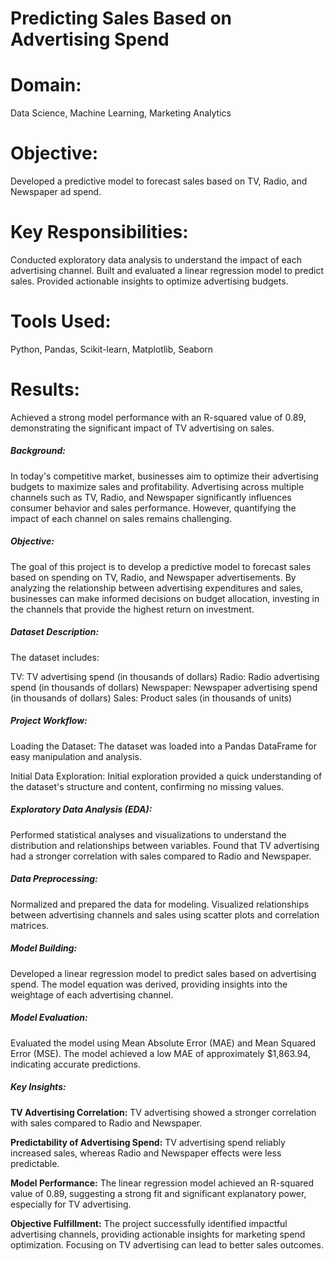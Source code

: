#  Predicting Sales Based on Advertising Spend

# Domain:
Data Science, Machine Learning, Marketing Analytics
# Objective:
Developed a predictive model to forecast sales based on TV, Radio, and Newspaper ad spend.
# Key Responsibilities:
Conducted exploratory data analysis to understand the impact of each advertising channel.
Built and evaluated a linear regression model to predict sales.
Provided actionable insights to optimize advertising budgets.
# Tools Used:
Python, Pandas, Scikit-learn, Matplotlib, Seaborn
# Results:
Achieved a strong model performance with an R-squared value of 0.89, demonstrating the significant impact of TV advertising on sales.

##### Background:
In today's competitive market, businesses aim to optimize their advertising budgets to maximize sales and profitability. Advertising across multiple channels such as TV, Radio, and Newspaper significantly influences consumer behavior and sales performance. However, quantifying the impact of each channel on sales remains challenging.

##### Objective:
The goal of this project is to develop a predictive model to forecast sales based on spending on TV, Radio, and Newspaper advertisements. By analyzing the relationship between advertising expenditures and sales, businesses can make informed decisions on budget allocation, investing in the channels that provide the highest return on investment.

##### Dataset Description:
The dataset includes:

TV: TV advertising spend (in thousands of dollars)
Radio: Radio advertising spend (in thousands of dollars)
Newspaper: Newspaper advertising spend (in thousands of dollars)
Sales: Product sales (in thousands of units)
##### Project Workflow:
Loading the Dataset:
The dataset was loaded into a Pandas DataFrame for easy manipulation and analysis.

Initial Data Exploration:
Initial exploration provided a quick understanding of the dataset's structure and content, confirming no missing values.

##### Exploratory Data Analysis (EDA):

Performed statistical analyses and visualizations to understand the distribution and relationships between variables.
Found that TV advertising had a stronger correlation with sales compared to Radio and Newspaper.
##### Data Preprocessing:

Normalized and prepared the data for modeling.
Visualized relationships between advertising channels and sales using scatter plots and correlation matrices.
##### Model Building:

Developed a linear regression model to predict sales based on advertising spend.
The model equation was derived, providing insights into the weightage of each advertising channel.
##### Model Evaluation:

Evaluated the model using Mean Absolute Error (MAE) and Mean Squared Error (MSE).
The model achieved a low MAE of approximately $1,863.94, indicating accurate predictions.
##### Key Insights:

**TV Advertising Correlation:** TV advertising showed a stronger correlation with sales compared to Radio and Newspaper.

**Predictability of Advertising Spend:** TV advertising spend reliably increased sales, whereas Radio and Newspaper effects were less predictable.

**Model Performance:** The linear regression model achieved an R-squared value of 0.89, suggesting a strong fit and significant explanatory power, especially for TV advertising.

**Objective Fulfillment:** The project successfully identified impactful advertising channels, providing actionable insights for marketing spend optimization. Focusing on TV advertising can lead to better sales outcomes.
